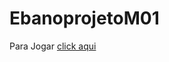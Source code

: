 # EbanoprojetoM01
Para Jogar <a href="https://ccaiocorrea.github.io/EbanoprojetoM01/">click aqui<a>
